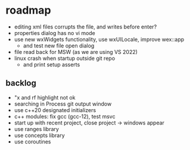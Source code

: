 # roadmap
- editing xml files corrupts the file, and writes before enter?
- properties dialog has no vi mode  
- use new wxWidgets functionality, use wxUILocale, improve wex::app
  - and test new file open dialog
- file read back for MSW (as we are using VS 2022)
- linux crash when startup outside git repo
  - and print setup asserts

## backlog
- "x and rf highlight not ok
- searching in Process git output window
- use c++20 designated initializers
- c++ modules: fix gcc (gcc-12), test msvc
- start up with recent project, close project
  -> windows appear
- use ranges library
- use concepts library
- use coroutines

